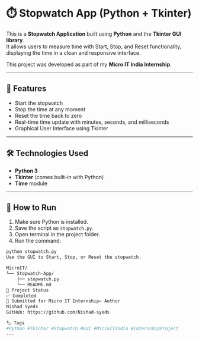 # ⏱️ Stopwatch App (Python + Tkinter)

This is a **Stopwatch Application** built using **Python** and the **Tkinter GUI library**.  
It allows users to measure time with Start, Stop, and Reset functionality, displaying the time in a clean and responsive interface.

This project was developed as part of my **Micro IT India Internship**.

---

## 📌 Features

- Start the stopwatch
- Stop the time at any moment
- Reset the time back to zero
- Real-time time update with minutes, seconds, and milliseconds
- Graphical User Interface using Tkinter

---

## 🛠 Technologies Used

- **Python 3**
- **Tkinter** (comes built-in with Python)
- **Time** module

---

## 🚀 How to Run

1. Make sure Python is installed.
2. Save the script as `stopwatch.py`.
3. Open terminal in the project folder.
4. Run the command:

```bash
python stopwatch.py
Use the GUI to Start, Stop, or Reset the stopwatch.

MicroIT/
└── Stopwatch-App/
    ├── stopwatch.py
    └── README.md
📌 Project Status
✅ Completed
🎯 Submitted for Micro IT Internship✍️ Author
Nishad Syeds
GitHub: https://github.com/Nishad-syeds

🏷️ Tags
#Python #Tkinter #Stopwatch #GUI #MicroITIndia #InternshipProject
---
